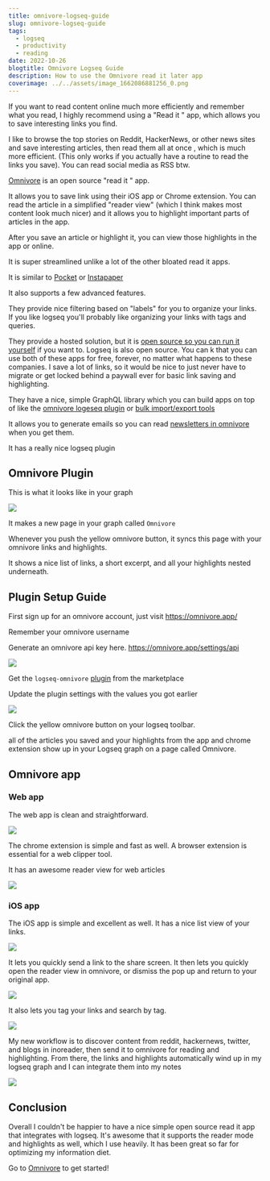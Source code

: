 ```yaml
---
title: omnivore-logseq-guide
slug: omnivore-logseq-guide
tags:
  - logseq
  - productivity
  - reading
date: 2022-10-26
blogtitle: Omnivore Logseq Guide
description: How to use the Omnivore read it later app
coverimage: ../../assets/image_1662086881256_0.png
---
```


If you want to read content online much more efficiently and remember what you read, I highly recommend using a "Read it " app, which allows you to save interesting links you find.

I like to browse the top stories on Reddit, HackerNews, or other news sites and save interesting articles, then read them all at once , which is much more efficient. (This only works if you actually have a routine to read the links you save). You can read social media as RSS btw.

[Omnivore](https://omnivore.app/) is an open source "read it " app.

It allows you to save link using their iOS app or Chrome extension. You can read the article in a simplified "reader view" (which I think makes most content look much nicer) and it allows you to highlight important parts of articles in the app.

After you save an article or highlight it, you can view those highlights in the app or online.

It is super streamlined unlike a lot of the other bloated read it  apps.

It is similar to [Pocket](https://getpocket.com/en/) or [Instapaper](https://www.instapaper.com/)

It also supports a few advanced features.

They provide nice filtering based on "labels" for you to organize your links. If you like logseq you'll probably like organizing your links with tags and queries.

They provide a hosted solution, but it is [open source so you can run it yourself](https://github.com/omnivore-app/omnivore) if you want to. Logseq is also open source. You can k that you can use both of these apps for free, forever, no matter what happens to these companies. I save a lot of links, so it would be nice to just never have to migrate or get locked behind a paywall ever for basic link saving and highlighting.

They have a nice, simple GraphQL library which you can build apps on top of like the [omnivore logeseq plugin](https://github.com/omnivore-app/logseq-omnivore) or [bulk import/export tools](https://github.com/davidohlin/instapaper-to-omnivore-import)

It allows you to generate emails so you can read [newsletters in omnivore](https://omnivore.app/help/newsletters) when you get them.

It has a really nice logseq plugin

## Omnivore Plugin


This is what it looks like in your graph

![ ](/assets/image_1662086799530_0.png)

It makes a new page in your graph called `Omnivore`

Whenever you push the yellow omnivore button, it syncs this page with your omnivore links and highlights.

It shows a nice list of links, a short excerpt, and all your highlights nested underneath.

##  Plugin Setup Guide


First sign up for an omnivore account, just visit https://omnivore.app/

Remember your omnivore username

Generate an omnivore api key here. https://omnivore.app/settings/api

![ ](/assets/image_1662086816611_0.png)

Get the `logseq-omnivore` [plugin](https://github.com/omnivore-app/logseq-omnivore) from the marketplace

Update the plugin settings with the values you got earlier

![ ](/assets/image_1662086831539_0.png)

Click the yellow omnivore button on your logseq toolbar.

 all of the articles you saved and your highlights from the app and chrome extension show up in your Logseq graph on a page called Omnivore.

## Omnivore app


### Web app


The web app is clean and straightforward.

![ ](/assets/image_1662086844009_0.png)

The chrome extension is simple and fast as well. A browser extension is essential for a web clipper tool.

It has an awesome reader view for web articles

![ ](/assets/image_1662086866434_0.png)

### iOS app


The iOS app is simple and excellent as well. It has a nice list view of your links.

![ ](/assets/image_1662086881256_0.png)

It lets you quickly send a link to the share screen. It then lets you quickly open the reader view in omnivore, or dismiss the pop up and return to your original app.

![ ](/assets/image_1662086894879_0.png)

It also lets you tag your links and search by tag.

![ ](/assets/image_1662086908493_0.png)

My new workflow is to discover content from reddit, hackernews, twitter, and blogs in inoreader, then send it to omnivore for reading and highlighting. From there, the links and highlights automatically wind up in my logseq graph and I can integrate them into my notes

![ ](/assets/image_1662086941972_0.png)

## Conclusion


Overall I couldn't be happier to have a nice simple open source read it  app that integrates with logseq. It's awesome that it supports the reader mode and highlights as well, which I use heavily. It has been great so far for optimizing my information diet.

Go to [Omnivore](https://omnivore.app/) to get started!

